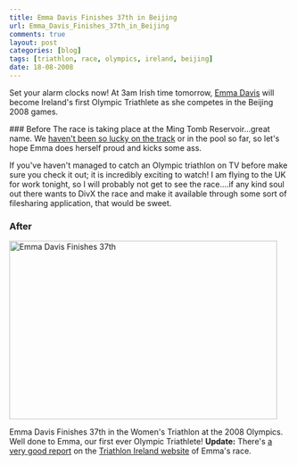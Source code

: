 ```yaml
---
title: Emma Davis Finishes 37th in Beijing
url: Emma_Davis_Finishes_37th_in_Beijing
comments: true
layout: post
categories: [blog]
tags: [triathlon, race, olympics, ireland, beijing]
date: 18-08-2008
---
```

<p class="intro">Set your alarm clocks now! At 3am Irish time tomorrow, <a href="http://www.rte.ie/sport/2008/0609/davise.html">Emma Davis</a> will become Ireland's first Olympic Triathlete as she competes in the Beijing 2008 games. </p>
### Before
The race is taking place at the Ming Tomb Reservoir&#8230;great name. We <a href="http://www.hipsternascar.com/2008/08/day-1-of-track-racing-at-olympics.html">haven't been so lucky on the track</a> or in the pool so far, so let's hope Emma does herself proud and kicks some ass.

If you've haven't managed to catch an Olympic triathlon on TV before make sure you check it out; it is incredibly exciting to watch!  I am flying to the UK for work tonight, so I will probably not get to see the race&#8230;.if any kind soul out there wants to DivX the race and make it available through some sort of filesharing application, that would be sweet.

### After
<a href="http://www.flickr.com/photos/paulmmay/2773829492/" title="Emma Davis Finishes 37th by paulmmay, on Flickr"><img class="photo" src="http://farm4.static.flickr.com/3038/2773829492_7a80f793fd.jpg" width="480" height="320" alt="Emma Davis Finishes 37th" /></a>

Emma Davis Finishes 37th in the Women's Triathlon at the 2008 Olympics. Well done to Emma, our first ever Olympic Triathlete! **Update:** There's <a href="http://www.triathlonireland.com/article.php?story=20080818051629720">a very good report</a> on the <a href="http://www.triathlonireland.com/article.php?story=20080818051629720">Triathlon Ireland website</a> of Emma's race.

